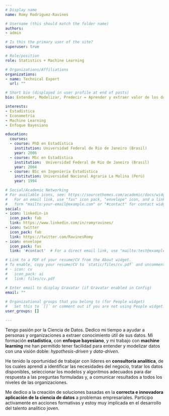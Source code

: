 ```yaml
---
# Display name
name: Romy Rodriguez-Ravines

# Username (this should match the folder name)
authors:
- admin

# Is this the primary user of the site?
superuser: true

# Role/position
role: Statistics + Machine Learning

# Organizations/Affiliations
organizations:
- name: Technical Expert
  url: ""

# Short bio (displayed in user profile at end of posts)
bio: Entender, Modelizar, Predecir = Aprender y extraer valor de los datos para personas y organizaciones.

interests:
- Estadística
- Econometría
- Machine Learning
- Enfoque Bayesiano

education:
  courses:
  - course: PhD en Estadística
    institution: Universidad Federal de Rio de Janeiro (Brasil)
    year: 2006
  - course: MSc en Estadística
    institution:  Universidad Federal de Rio de Janeiro (Brasil)
    year: 2004
  - course: BSc en Ingeniería Estadística
    institution: Universidad Nacional Agraria La Molina (Perú)
    year: 1994

# Social/Academic Networking
# For available icons, see: https://sourcethemes.com/academic/docs/widgets/#icons
#   For an email link, use "fas" icon pack, "envelope" icon, and a link in the
#   form "mailto:your-email@example.com" or "#contact" for contact widget.
social:
- icon: linkedin-in
  icon_pack: fab
  link: https://www.linkedin.com/in/romyravines/    
- icon: twitter
  icon_pack: fab
  link: https://twitter.com/RavinesRomy
- icon: envelope
  icon_pack: fas
  link: '#contact'  # For a direct email link, use "mailto:test@example.org".  

# Link to a PDF of your resume/CV from the About widget.
# To enable, copy your resume/CV to `static/files/cv.pdf` and uncomment the lines below.  
# - icon: cv
#   icon_pack: ai
#   link: files/cv.pdf

# Enter email to display Gravatar (if Gravatar enabled in Config)
email: ""
  
# Organizational groups that you belong to (for People widget)
#   Set this to `[]` or comment out if you are not using People widget.  
user_groups: []

---
```


Tengo pasión por la Ciencia de Datos. Dedico mi tiempo a ayudar a personas y organizaciones a extraer conocimiento útil de sus datos. Mi formación **estadística**, con **enfoque bayesiano**, y mi trabajo con **machine learning** me han permitido tener facilidad para entender y modelizar datos con una visión doble: _hypothesis-driven_ y _data-driven_.

He tenido la oportunidad de trabajar con líderes en **consultoría analítica**, de los cuales aprendí a identificar las necesidades del negocio, tratar los datos disponibles, seleccionar los modelos y algoritmos adecuados para dar respuesta a las preguntas formuladas y, a comunicar resultados a todos los niveles de las organizaciones. 

Me dedico a la creación de soluciones basadas en la **correcta e innovadora aplicación de la ciencia de datos** a problemas empresariales. Participo activamente en acciones formativas y estoy muy implicada en el desarrollo del talento analítico joven.   
